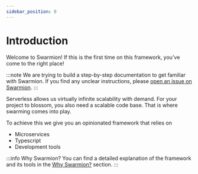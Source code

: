 ```yaml
---
sidebar_position: 0
---
```


# Introduction

Welcome to Swarmion! If this is the first time on this framework, you've come to the right place!

:::note
We are trying to build a step-by-step documentation to get familiar with Swarmion. If you find any unclear instructions, please [open an issue on Swarmion](https://github.com/swarmion/swarmion/issues).
:::

Serverless allows us virtually infinite scalability with demand. For your project to blossom, you also need a scalable code base. That is where swarming comes into play.

To achieve this we give you an opinionated framework that relies on

- Microservices
- Typescript
- Development tools

:::info Why Swarmion?
You can find a detailed explanation of the framework and its tools in the [Why Swarmion?](/docs/why-swarmion) section.
:::

